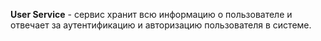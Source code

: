 **User Service** - сервис хранит всю информацию о пользователе и отвечает за аутентификацию и авторизацию пользователя в системе.